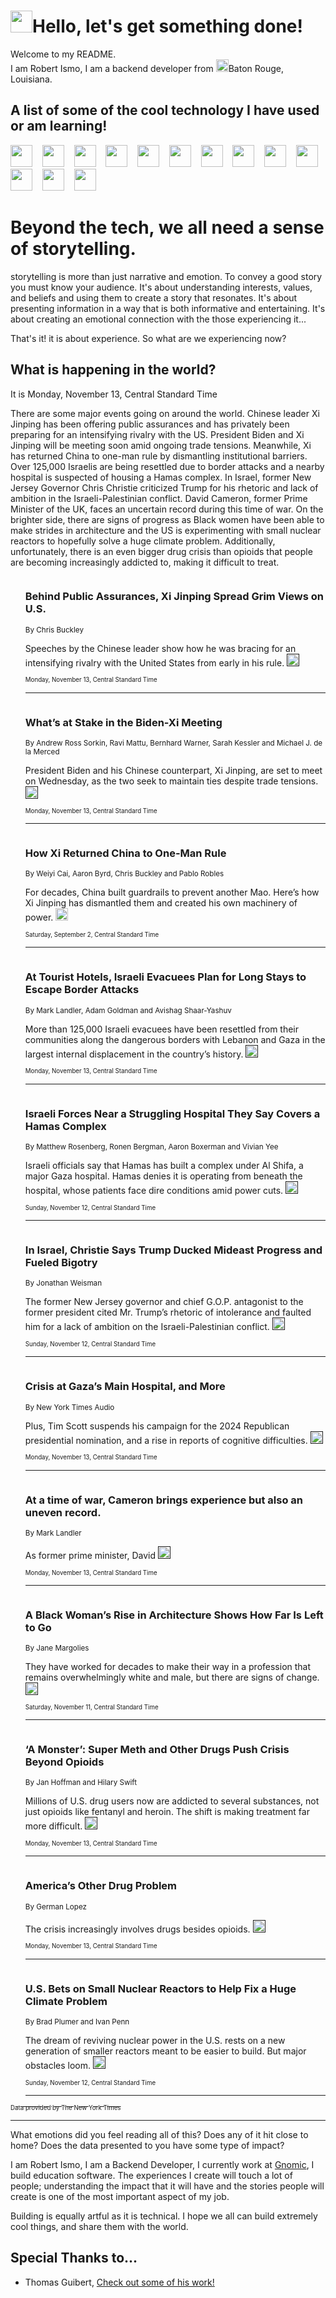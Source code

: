 <h1><img src="https://emojis.slackmojis.com/emojis/images/1643514375/3493/hot-coffee.gif?1643514375" width="35"/>Hello, let's get something done!</h1>

<p>Welcome to my README.<br/>
I am Robert Ismo, I am a backend developer from <img src="https://emojis.slackmojis.com/emojis/images/1638395689/50435/moulin_rouge.png?1638395689" width="20"/>Baton Rouge, Louisiana.</p>
<h2>A list of some of the cool technology I have used or am learning!</h2>
<p>
<img src="https://emojis.slackmojis.com/emojis/images/1643516091/21142/meow_bongotap.gif?1643516091" width="35" alt="">
<img src="https://img.shields.io/badge/Favorite%20Frontend%20Framework-SvelteKit-f83903" alt="">
<img src="https://img.shields.io/badge/Second%20Favorite-Vue-40b581" alt="">
<img src="https://img.shields.io/badge/Most%20Used%20Runtime-Nodejs-78b061" alt="">
<img src="https://emojis.slackmojis.com/emojis/images/1643517416/34482/fire.gif?1643517416" width="35" alt="">
<img src="https://img.shields.io/badge/Javascript%20But%20Better-Typescript-0078ca" alt="">
<img src="https://img.shields.io/badge/Favorite%20Language-Elixir-3e244d" alt="">
<img src="https://img.shields.io/badge/Containerize%20Everything-Docker-6ac9ef" alt="">
<img src="https://emojis.slackmojis.com/emojis/images/1643514596/5999/meow_party.gif?1643514596" width="35" alt="">
<img src="https://img.shields.io/badge/API%20Love%20Language-Graphql-de32a5" alt="">
<img src="https://img.shields.io/badge/Our%20Favorite%20Version%20Controller-Git-e94f33" alt="">
<img src="https://img.shields.io/badge/Favorite%20Database-Redis-d42d1d" alt="">
<img src="https://emojis.slackmojis.com/emojis/images/1643514559/5584/deployparrot.gif?1643514559" width="35" alt="">
<img src="https://img.shields.io/badge/Container%20Interstate-RabbitMQ-f66200" alt="">
<img src="https://img.shields.io/badge/Gotta%20Learn-Kubernetes-316adf" alt="">
<img src="https://img.shields.io/badge/Really%20Mature%20Now-WASM-654fef" alt="">
<img src="https://emojis.slackmojis.com/emojis/images/1666642497/61942/dance_vibe.gif?1666642497" width="35" alt="">
<img src="https://img.shields.io/badge/For%20My%20M1-ARM64-657d96" alt="">
<img src="https://img.shields.io/badge/Loving%20This%20So%20Much-TailwindCSS-17bcb5" alt="">
<img src="https://img.shields.io/badge/Cool%20Build%20Tool-Vite-f9cb24" alt="">
<img src="https://emojis.slackmojis.com/emojis/images/1669231376/62819/working-on-it.gif?1669231376" width="35" alt="">
<img src="https://img.shields.io/badge/Fun%20and%20Easy%20Database-MongoDB-5f8c49" alt="">
<img src="https://img.shields.io/badge/JS%20Life%20Support-NPM-c73737" alt="">
<img src="https://img.shields.io/badge/I%20Liked%20It-DynamoDB-0073b9" alt="">
<img src="https://emojis.slackmojis.com/emojis/images/1643514045/46/question.gif?1643514045" width="35" alt="">
<img src="https://img.shields.io/badge/cool-React-60d6f9" alt="">
<img src="https://img.shields.io/badge/Future%20Big%20Project-Lambda-f37e00" alt="">
<img src="https://img.shields.io/badge/NPM%20But%20Better-PNPM-f1aa07" alt="">
<img src="https://emojis.slackmojis.com/emojis/images/1643514943/9662/fbwow.gif?1643514943" width="35" alt="">
<img src="https://img.shields.io/badge/First%20Language-C-662079" alt="">
<img src="https://img.shields.io/badge/Where%20I%20Deploy%20Frontend-Vercel-000000" alt="">
<img src="https://img.shields.io/badge/Who%20Does%20not%20Want%20an%20App-Swift-f9492a" alt="">
<img src="https://emojis.slackmojis.com/emojis/images/1643514058/151/javascript.png?1643514058" width="35" alt="">
<img src="https://img.shields.io/badge/cool-Python-fbd542" alt="">
<img src="https://img.shields.io/badge/Favorite%20Something-Stripe-656cdc" alt="">
<img src="https://img.shields.io/badge/Of%20Course-HTML5-ed6327" alt="">
<img src="https://emojis.slackmojis.com/emojis/images/1660415405/60731/bomb.gif?1660415405" width="35" alt="">
<img src="https://img.shields.io/badge/hate-CSS-2964ec" alt="">
<img src="https://img.shields.io/badge/Learning-CircleCI-141215" alt="">
<img src="https://img.shields.io/badge/Learning-Rust-fbbb3b" alt="">
<img src="https://emojis.slackmojis.com/emojis/images/1660415397/60712/writing-hand.gif?1660415397" width="35" alt="">
<img src="https://img.shields.io/badge/Dev%20Browser%20of%20Choice-Firefox-cc4e26" alt="">
<img src="https://img.shields.io/badge/Recoverying%20From%20Windows-UNIX-1781e3" alt="">
<img src="https://img.shields.io/badge/LOVE-LogSeq-90c1c2" alt="">
<img src="https://emojis.slackmojis.com/emojis/images/1643514066/223/kirby.gif?1643514066" width="35" alt="">
<img src="https://img.shields.io/badge/Daily%20Driver-MacOS-e6e6e8" alt="">
<img src="https://img.shields.io/badge/Git%20Server-Github-000000" alt="">
<img src="https://img.shields.io/badge/enjoyable-EC2-f17428" alt="">
<img src="https://emojis.slackmojis.com/emojis/images/1643514239/2069/excited.gif?1643514239" width="35" alt="">
</p>
<h1>Beyond the tech, we all need a sense of storytelling.</h1>
<p>storytelling is more than just narrative and emotion. To convey a good story you must know your audience. It's about understanding interests, values, and beliefs and using them to create a story that resonates. It's about presenting information in a way that is both informative and entertaining. It's about creating an emotional connection with the those experiencing it...</p>
<p>That's it! it is about experience. So what are we experiencing now?</p>
<h2>What is happening in the world?</h2>
<p>It is Monday, November 13, Central Standard Time</p>
<p>
There are some major events going on around the world. Chinese leader Xi Jinping has been offering public assurances and has privately been preparing for an intensifying rivalry with the US. President Biden and Xi Jinping will be meeting soon amid ongoing trade tensions. Meanwhile, Xi has returned China to one-man rule by dismantling institutional barriers. Over 125,000 Israelis are being resettled due to border attacks and a nearby hospital is suspected of housing a Hamas complex. In Israel, former New Jersey Governor Chris Christie criticized Trump for his rhetoric and lack of ambition in the Israeli-Palestinian conflict. David Cameron, former Prime Minister of the UK, faces an uncertain record during this time of war. On the brighter side, there are signs of progress as Black women have been able to make strides in architecture and the US is experimenting with small nuclear reactors to hopefully solve a huge climate problem. Additionally, unfortunately, there is an even bigger drug crisis than opioids that people are becoming increasingly addicted to, making it difficult to treat.</p>
<ol>
<img src="https://img.shields.io/badge/-world-blue" alt="">
<h3>Behind Public Assurances, Xi Jinping Spread Grim Views on U.S.</h3>
<sub>By Chris Buckley</sub>
<p>Speeches by the Chinese leader show how he was bracing for an intensifying rivalry with the United States from early in his rule.  <a href=""><img src="https://developer.nytimes.com/files/poweredby_nytimes_30b.png?v=1583354208352" height="20"></a></p>
<sub><sub>Monday, November 13, Central Standard Time</sub></sub>
<hr/>
<img src="https://img.shields.io/badge/-business-blue" alt="">
<h3>What’s at Stake in the Biden-Xi Meeting</h3>
<sub>By Andrew Ross Sorkin, Ravi Mattu, Bernhard Warner, Sarah Kessler and Michael J. de la Merced</sub>
<p>President Biden and his Chinese counterpart, Xi Jinping, are set to meet on Wednesday, as the two seek to maintain ties despite trade tensions.  <a href=""><img src="https://developer.nytimes.com/files/poweredby_nytimes_30b.png?v=1583354208352" height="20"></a></p>
<sub><sub>Monday, November 13, Central Standard Time</sub></sub>
<hr/>
<img src="https://img.shields.io/badge/-world-blue" alt="">
<h3>How Xi Returned China to One-Man Rule</h3>
<sub>By Weiyi Cai, Aaron Byrd, Chris Buckley and Pablo Robles</sub>
<p>For decades, China built guardrails to prevent another Mao. Here’s how Xi Jinping has dismantled them and created his own machinery of power.  <a href="https://nyti.ms/3qWcLCb"><img src="https://developer.nytimes.com/files/poweredby_nytimes_30b.png?v=1583354208352" height="20"></a></p>
<sub><sub>Saturday, September 2, Central Standard Time</sub></sub>
<hr/>
<img src="https://img.shields.io/badge/-world-blue" alt="">
<h3>At Tourist Hotels, Israeli Evacuees Plan for Long Stays to Escape Border Attacks</h3>
<sub>By Mark Landler, Adam Goldman and Avishag Shaar-Yashuv</sub>
<p>More than 125,000 Israeli evacuees have been resettled from their communities along the dangerous borders with Lebanon and Gaza in the largest internal displacement in the country’s history.  <a href=""><img src="https://developer.nytimes.com/files/poweredby_nytimes_30b.png?v=1583354208352" height="20"></a></p>
<sub><sub>Monday, November 13, Central Standard Time</sub></sub>
<hr/>
<img src="https://img.shields.io/badge/-world-blue" alt="">
<h3>Israeli Forces Near a Struggling Hospital They Say Covers a Hamas Complex</h3>
<sub>By Matthew Rosenberg, Ronen Bergman, Aaron Boxerman and Vivian Yee</sub>
<p>Israeli officials say that Hamas has built a complex under Al Shifa, a major Gaza hospital. Hamas denies it is operating from beneath the hospital, whose patients face dire conditions amid power cuts.  <a href=""><img src="https://developer.nytimes.com/files/poweredby_nytimes_30b.png?v=1583354208352" height="20"></a></p>
<sub><sub>Sunday, November 12, Central Standard Time</sub></sub>
<hr/>
<img src="https://img.shields.io/badge/-us-blue" alt="">
<h3>In Israel, Christie Says Trump Ducked Mideast Progress and Fueled Bigotry</h3>
<sub>By Jonathan Weisman</sub>
<p>The former New Jersey governor and chief G.O.P. antagonist to the former president cited Mr. Trump’s rhetoric of intolerance and faulted him for a lack of ambition on the Israeli-Palestinian conflict.  <a href=""><img src="https://developer.nytimes.com/files/poweredby_nytimes_30b.png?v=1583354208352" height="20"></a></p>
<sub><sub>Sunday, November 12, Central Standard Time</sub></sub>
<hr/>
<img src="https://img.shields.io/badge/-us-blue" alt="">
<h3>Crisis at Gaza’s Main Hospital, and More</h3>
<sub>By New York Times Audio</sub>
<p>Plus, Tim Scott suspends his campaign for the 2024 Republican presidential nomination, and a rise in reports of cognitive difficulties.  <a href=""><img src="https://developer.nytimes.com/files/poweredby_nytimes_30b.png?v=1583354208352" height="20"></a></p>
<sub><sub>Monday, November 13, Central Standard Time</sub></sub>
<hr/>
<img src="https://img.shields.io/badge/-world-blue" alt="">
<h3>At a time of war, Cameron brings experience but also an uneven record.</h3>
<sub>By Mark Landler</sub>
<p>As former prime minister, David  <a href=""><img src="https://developer.nytimes.com/files/poweredby_nytimes_30b.png?v=1583354208352" height="20"></a></p>
<sub><sub>Monday, November 13, Central Standard Time</sub></sub>
<hr/>
<img src="https://img.shields.io/badge/-business-blue" alt="">
<h3>A Black Woman’s Rise in Architecture Shows How Far Is Left to Go</h3>
<sub>By Jane Margolies</sub>
<p>They have worked for decades to make their way in a profession that remains overwhelmingly white and male, but there are signs of change.  <a href=""><img src="https://developer.nytimes.com/files/poweredby_nytimes_30b.png?v=1583354208352" height="20"></a></p>
<sub><sub>Saturday, November 11, Central Standard Time</sub></sub>
<hr/>
<img src="https://img.shields.io/badge/-health-blue" alt="">
<h3>‘A Monster’: Super Meth and Other Drugs Push Crisis Beyond Opioids</h3>
<sub>By Jan Hoffman and Hilary Swift</sub>
<p>Millions of U.S. drug users now are addicted to several substances, not just opioids like fentanyl and heroin. The shift is making treatment far more difficult.  <a href=""><img src="https://developer.nytimes.com/files/poweredby_nytimes_30b.png?v=1583354208352" height="20"></a></p>
<sub><sub>Monday, November 13, Central Standard Time</sub></sub>
<hr/>
<img src="https://img.shields.io/badge/-briefing-blue" alt="">
<h3>America’s Other Drug Problem</h3>
<sub>By German Lopez</sub>
<p>The crisis increasingly involves drugs besides opioids.  <a href=""><img src="https://developer.nytimes.com/files/poweredby_nytimes_30b.png?v=1583354208352" height="20"></a></p>
<sub><sub>Monday, November 13, Central Standard Time</sub></sub>
<hr/>
<img src="https://img.shields.io/badge/-climate-blue" alt="">
<h3>U.S. Bets on Small Nuclear Reactors to Help Fix a Huge Climate Problem</h3>
<sub>By Brad Plumer and Ivan Penn</sub>
<p>The dream of reviving nuclear power in the U.S. rests on a new generation of smaller reactors meant to be easier to build. But major obstacles loom.  <a href=""><img src="https://developer.nytimes.com/files/poweredby_nytimes_30b.png?v=1583354208352" height="20"></a></p>
<sub><sub>Sunday, November 12, Central Standard Time</sub></sub>
<hr/>
</ol>
<a href="https://developer.nytimes.com"><sub><sub>Data provided by The New York Times</sub></sub></a>
<hr/>
<p>What emotions did you feel reading all of this? Does any of it hit close to home? Does the data presented to you have some type of impact?</p>
<p>I am Robert Ismo, I am a Backend Developer, I currently work at <a href="https://gnomic.education/">Gnomic</a>, I build education software. The experiences I create will touch a lot of people; understanding the impact that it will have and the stories people will create is one of the most important aspect of my job.</p>
<p>Building is equally artful as it is technical. I hope we all can build extremely cool things, and share them with the world.</p>
<h2>Special Thanks to...</h2>
<ul>
<li>Thomas Guibert, <a href="https://github.com/thmsgbrt/thmsgbrt">Check out some of his work!</a></li>
</ul>